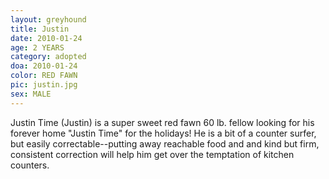 ```yaml
---
layout: greyhound
title: Justin
date: 2010-01-24
age: 2 YEARS
category: adopted
doa: 2010-01-24
color: RED FAWN
pic: justin.jpg
sex: MALE
---
```


Justin Time (Justin) is a super sweet red fawn 60 lb. fellow looking for his forever home "Justin Time" for the
holidays!  He is a bit of a counter surfer, but easily correctable--putting away reachable food and and kind but firm,
consistent correction will help him get over the temptation of kitchen counters.
